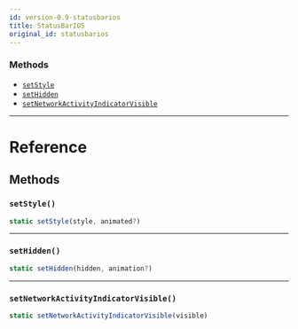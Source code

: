 ```yaml
---
id: version-0.9-statusbarios
title: StatusBarIOS
original_id: statusbarios
---
```


### Methods

- [`setStyle`](statusbarios.md#setstyle)
- [`setHidden`](statusbarios.md#sethidden)
- [`setNetworkActivityIndicatorVisible`](statusbarios.md#setnetworkactivityindicatorvisible)

---

# Reference

## Methods

### `setStyle()`

```javascript
static setStyle(style, animated?)
```

---

### `setHidden()`

```javascript
static setHidden(hidden, animation?)
```

---

### `setNetworkActivityIndicatorVisible()`

```javascript
static setNetworkActivityIndicatorVisible(visible)
```
